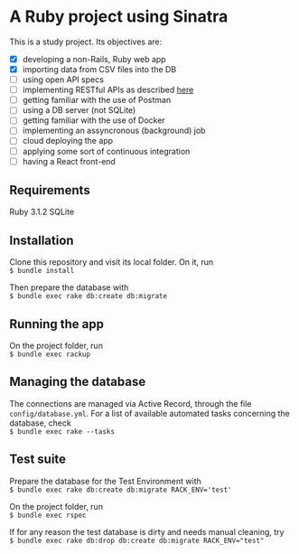 # A Ruby project using Sinatra

This is a study project. Its objectives are:
- [x] developing a non-Rails, Ruby web app
- [x] importing data from CSV files into the DB
- [ ] using open API specs
- [ ] implementing RESTful APIs as described [here](https://r.bluethl.net/how-to-design-better-apis)
- [ ] getting familiar with the use of Postman
- [ ] using a DB server (not SQLite) 
- [ ] getting familiar with the use of Docker
- [ ] implementing an assyncronous (background) job
- [ ] cloud deploying the app
- [ ] applying some sort of continuous integration
- [ ] having a React front-end

## Requirements

Ruby 3.1.2
SQLite

## Installation

Clone this repository and visit its local folder. On it, run  
`$ bundle install`  
  
Then prepare the database with  
`$ bundle exec rake db:create db:migrate`  

## Running the app

On the project folder, run  
`$ bundle exec rackup`  

## Managing the database

The connections are managed via Active Record, through the file `config/database.yml`.
For a list of available automated tasks concerning the database, check  
`$ bundle exec rake --tasks`  

## Test suite

Prepare the database for the Test Environment with  
`$ bundle exec rake db:create db:migrate RACK_ENV='test'`  
  
On the project folder, run  
`$ bundle exec rspec`  

If for any reason the test database is dirty and needs manual cleaning, try  
`$ bundle exec rake db:drop db:create db:migrate RACK_ENV="test"`
